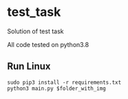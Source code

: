 # test_task
Solution of test task

All code tested on python3.8

## Run Linux
    sudo pip3 install -r requirements.txt
    python3 main.py $folder_with_img
